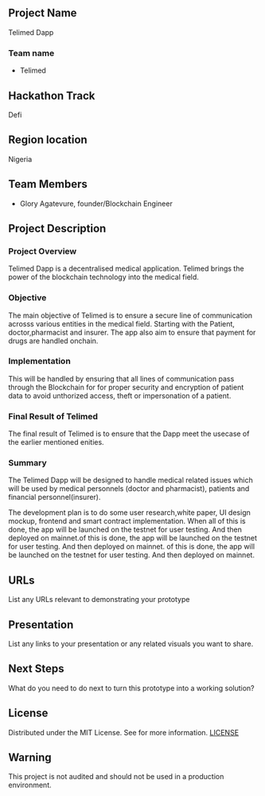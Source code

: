 ## Project Name
Telimed Dapp

### Team name
- Telimed 

## Hackathon Track
Defi

## Region location
Nigeria

## Team Members
- Glory Agatevure, founder/Blockchain Engineer


## Project Description

### Project Overview
Telimed Dapp is a decentralised medical application. Telimed brings the power of the blockchain technology into the medical field.

### Objective
The main objective of Telimed is to ensure a secure line of communication acrosss various entities in the medical field. Starting with the Patient, doctor,pharmacist and insurer. The app also aim to ensure that payment for drugs are handled onchain.

### Implementation
This will be handled by ensuring that all lines of communication pass through the Blockchain for for proper security and encryption of patient data to avoid unthorized access, theft or impersonation of a patient.

### Final Result of Telimed
The final result of Telimed is to ensure that the Dapp meet the usecase of the earlier mentioned enities.

### Summary
The Telimed Dapp will be designed to handle medical related issues which will be used by medical personnels (doctor and pharmacist), patients and financial personnel(insurer).

The development plan is to do some user research,white paper, UI design mockup, frontend and smart contract implementation. When all of this is done, the app will be launched on the testnet for user testing. And then deployed on mainnet.of this is done, the app will be launched on the testnet for user testing. And then deployed on mainnet. of this is done, the app will be launched on the testnet for user testing. And then deployed on mainnet.

## URLs
List any URLs relevant to demonstrating your prototype

## Presentation
List any links to your presentation or any related visuals you want to share.

## Next Steps
What do you need to do next to turn this prototype into a working solution?

## License
Distributed under the MIT License. See for more information. [LICENSE](https://github.com/gconnect/build-with-celo-hackathon/blob/telemed-dapp/TelimedDapp/LICENSE)

## Warning
This project is not audited and should not be used in a production environment.
